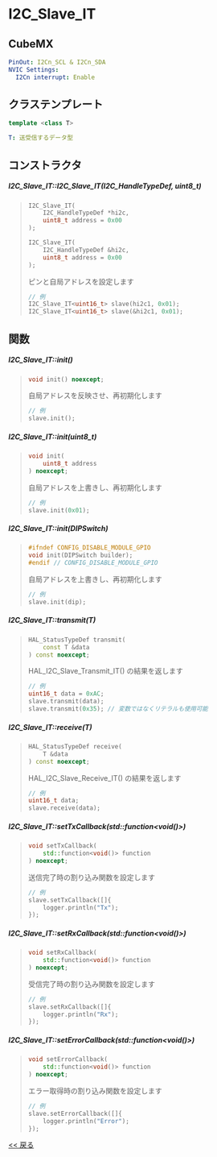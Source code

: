 # I2C_Slave_IT

## CubeMX
```yaml
PinOut: I2Cn_SCL & I2Cn_SDA
NVIC Settings:
  I2Cn interrupt: Enable
```

## クラステンプレート
```c++
template <class T>
```
```yaml
T: 送受信するデータ型
```

## コンストラクタ
##### I2C_Slave_IT::I2C_Slave_IT(I2C_HandleTypeDef, uint8_t)
> ```c++
> I2C_Slave_IT(
>     I2C_HandleTypeDef *hi2c,
>     uint8_t address = 0x00
> );
> 
> I2C_Slave_IT(
>     I2C_HandleTypeDef &hi2c,
>     uint8_t address = 0x00
> );
> ```
> ピンと自局アドレスを設定します  
> ```c++
> // 例
> I2C_Slave_IT<uint16_t> slave(hi2c1, 0x01);
> I2C_Slave_IT<uint16_t> slave(&hi2c1, 0x01);
> ```

## 関数
##### I2C_Slave_IT::init()
> ```c++
> void init() noexcept;
> ```
> 自局アドレスを反映させ、再初期化します  
> ```c++
> // 例
> slave.init();
> ```

##### I2C_Slave_IT::init(uint8_t)
> ```c++
> void init(
>     uint8_t address
> ) noexcept;
> ```
> 自局アドレスを上書きし、再初期化します  
> ```c++
> // 例
> slave.init(0x01);
> ```

##### I2C_Slave_IT::init(DIPSwitch)
> ```c++
> #ifndef CONFIG_DISABLE_MODULE_GPIO
> void init(DIPSwitch builder);
> #endif // CONFIG_DISABLE_MODULE_GPIO
> ```
> 自局アドレスを上書きし、再初期化します  
> ```c++
> // 例
> slave.init(dip);
> ```

##### I2C_Slave_IT::transmit(T)
> ```c++
> HAL_StatusTypeDef transmit(
>     const T &data
> ) const noexcept;
> ```
> HAL_I2C_Slave_Transmit_IT() の結果を返します  
> ```c++
> // 例
> uint16_t data = 0xAC;
> slave.transmit(data);
> slave.transmit(0x35); // 変数ではなくリテラルも使用可能
> ```

##### I2C_Slave_IT::receive(T)
> ```c++
> HAL_StatusTypeDef receive(
>     T &data
> ) const noexcept;
> ```
> HAL_I2C_Slave_Receive_IT() の結果を返します  
> ```c++
> // 例
> uint16_t data;
> slave.receive(data);
> ```

##### I2C_Slave_IT::setTxCallback(std::function<void()>)
> ```c++
> void setTxCallback(
>     std::function<void()> function
> ) noexcept;
> ```
> 送信完了時の割り込み関数を設定します  
> ```c++
> // 例
> slave.setTxCallback([]{
>     logger.println("Tx");
> });
> ```

##### I2C_Slave_IT::setRxCallback(std::function<void()>)
> ```c++
> void setRxCallback(
>     std::function<void()> function
> ) noexcept;
> ```
> 受信完了時の割り込み関数を設定します
> ```c++
> // 例
> slave.setRxCallback([]{
>     logger.println("Rx");
> });
> ```

##### I2C_Slave_IT::setErrorCallback(std::function<void()>)
> ```c++
> void setErrorCallback(
>     std::function<void()> function
> ) noexcept;
> ```
> エラー取得時の割り込み関数を設定します
> ```c++
> // 例
> slave.setErrorCallback([]{
>     logger.println("Error");
> });
> ```

[<< 戻る](../INDEX.md)